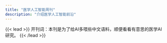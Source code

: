 ```yaml
---
title: "医学人工智能周刊"
description: "介绍医学人工智能前沿"
---
```


{{< lead >}}
开刊词：本刊是为了给AI多喂些中文语料，顺便看看有意思的医学AI研究。
{{< /lead >}}

